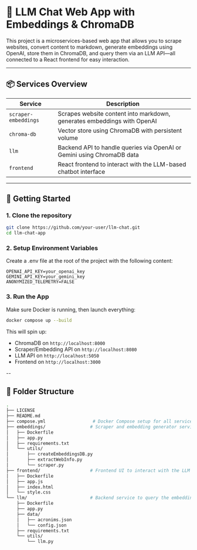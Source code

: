 # 🧠 LLM Chat Web App with Embeddings & ChromaDB

This project is a microservices-based web app that allows you to scrape websites, convert content to markdown, generate embeddings using OpenAI, store them in ChromaDB, and query them via an LLM API—all connected to a React frontend for easy interaction.

---

## 📦 Services Overview

| Service              | Description                                                                 |
|----------------------|-----------------------------------------------------------------------------|
| `scraper-embeddings` | Scrapes website content into markdown, generates embeddings with OpenAI     |
| `chroma-db`          | Vector store using ChromaDB with persistent volume                          |
| `llm`                | Backend API to handle queries via OpenAI or Gemini using ChromaDB data      |
| `frontend`           | React frontend to interact with the LLM-based chatbot interface             |

---

## 🚀 Getting Started

### 1. Clone the repository

```bash
git clone https://github.com/your-user/llm-chat.git
cd llm-chat-app
```

### 2. Setup Environment Variables
Create a .env file at the root of the project with the following content:

```env
OPENAI_API_KEY=your_openai_key
GEMINI_API_KEY=your_gemini_key
ANONYMIZED_TELEMETRY=FALSE
```

### 3. Run the App
Make sure Docker is running, then launch everything:

```bash
docker compose up --build
```

This will spin up:
- ChromaDB on `http://localhost:8000`
- Scraper/Embedding API on `http://localhost:8080`
- LLM API on `http://localhost:5050`
- Frontend on `http://localhost:3000`

--

## 📂 Folder Structure

```bash
.
├── LICENSE
├── README.md
├── compose.yml                  # Docker Compose setup for all services
├── embeddings/                 # Scraper and embedding generator service
│   ├── Dockerfile
│   ├── app.py
│   ├── requirements.txt
│   └── utils/
│       ├── createEmbeddingsDB.py
│       ├── extractWebInfo.py
│       └── scraper.py
├── frontend/                   # Frontend UI to interact with the LLM
│   ├── Dockerfile
│   ├── app.js
│   ├── index.html
│   └── style.css
└── llm/                        # Backend service to query the embeddings with LLMs
    ├── Dockerfile
    ├── app.py
    ├── data/
    │   ├── acronims.json
    │   └── config.json
    ├── requirements.txt
    └── utils/
        └── llm.py
```